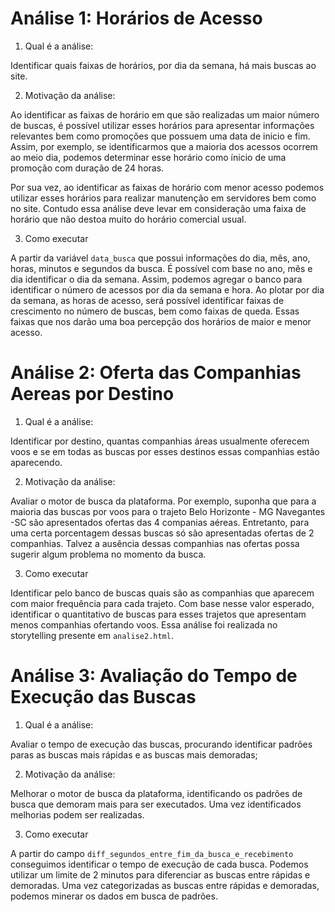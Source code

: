 # Análise 1: Horários de Acesso

1. Qual é a análise:

Identificar quais faixas de horários, por dia da semana, há mais buscas ao site.

2. Motivação da análise:

Ao identificar as faixas de horário em que são realizadas um maior número de buscas, é possível utilizar esses horários para apresentar informações relevantes bem como promoções que possuem uma data de inicio e fim. Assim, por exemplo, se identificarmos que a maioria dos acessos ocorrem ao meio dia, podemos determinar esse horário como ínicio de uma promoção com duração de 24 horas.

Por sua vez, ao identificar as faixas de horário com menor acesso podemos utilizar esses horários para realizar manutenção em servidores bem como no site. Contudo essa análise deve levar em consideração uma faixa de horário que não destoa muito do horário comercial usual.

3. Como executar

A partir da variável `data_busca` que possui informações do dia, mês, ano, horas, minutos e segundos da busca. É possível com base no ano, mês e dia identificar o dia da semana. Assim, podemos agregar o banco para identificar o número de acessos por dia da semana e hora. Ao plotar por dia da semana, as horas de acesso, será possível identificar faixas de crescimento no número de buscas, bem como faixas de queda. Essas faixas que nos darão uma boa percepção dos horários de maior e menor acesso.


# Análise 2: Oferta das Companhias Aereas por Destino

1. Qual é a análise:

Identificar por destino, quantas companhias áreas usualmente oferecem voos e se em todas as buscas por esses destinos essas companhias estão aparecendo.

2. Motivação da análise:

Avaliar o motor de busca da plataforma. Por exemplo, suponha que para a maioria das buscas por voos para o trajeto Belo Horizonte - MG Navegantes -SC são apresentados ofertas das 4 companias aéreas. Entretanto, para uma certa porcentagem dessas buscas só são apresentadas ofertas de 2 companhias. Talvez a ausência dessas companhias nas ofertas possa sugerir algum problema no momento da busca.

3. Como executar

Identificar pelo banco de buscas quais são as companhias que aparecem com maior frequência para cada trajeto. Com base nesse valor esperado, identificar o quantitativo de buscas para esses trajetos que apresentam menos companhias ofertando voos. Essa análise foi realizada no storytelling presente em `analise2.html`.



# Análise 3: Avaliação do Tempo de Execução das Buscas

1. Qual é a análise:

Avaliar o tempo de execução das buscas, procurando identificar padrões paras as buscas mais rápidas e as buscas mais demoradas;

2. Motivação da análise:

Melhorar o motor de busca da plataforma, identificando os padrões de busca que demoram mais para ser executados. Uma vez identificados melhorias podem ser realizadas.

3. Como executar

A partir do campo `diff_segundos_entre_fim_da_busca_e_recebimento` conseguimos identificar o tempo de execução de cada busca. Podemos utilizar um limite de 2 minutos para diferenciar as buscas entre rápidas e demoradas. Uma vez categorizadas as buscas entre rápidas e demoradas, podemos minerar os dados em busca de padrões.

